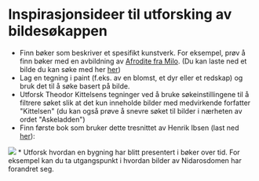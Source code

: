 # Inspirasjonsideer til utforsking av bildesøkappen

 * Finn bøker som beskriver et spesifikt kunstverk. For eksempel, prøv å finn bøker med en avbildning av [Afrodite fra Milo](https://no.wikipedia.org/wiki/Venus_fra_Milo). (Du kan laste ned et bilde du kan søke med her [her](https://upload.wikimedia.org/wikipedia/commons/thumb/a/af/V%C3%A9nus_de_Milo_-_Mus%C3%A9e_du_Louvre_AGER_LL_299_%3B_N_527_%3B_Ma_399.jpg/426px-V%C3%A9nus_de_Milo_-_Mus%C3%A9e_du_Louvre_AGER_LL_299_%3B_N_527_%3B_Ma_399.jpg?download))
 * Lag en tegning i paint (f.eks. av en blomst, et dyr eller et redskap) og bruk det til å søke basert på bilde.
 * Utforsk Theodor Kittelsens tegninger ved å bruke søkeinstillingene til å filtrere søket slik at det kun inneholde bilder med medvirkende forfatter "Kittelsen" (du kan også prøve å snevre søket til bilder i nærheten av ordet "Askeladden")
 * Finn første bok som bruker dette tresnittet av Henrik Ibsen (last ned [her](https://raw.githubusercontent.com/Sprakbanken/dhlab_seminar/refs/heads/main/bildesøk/bilder/ibsen.jpg)):
<img src="bilder/ibsen.jpg">
 * Utforsk hvordan en bygning har blitt presentert i bøker over tid. For eksempel kan du ta utgangspunkt i hvordan bilder av Nidarosdomen har forandret seg.